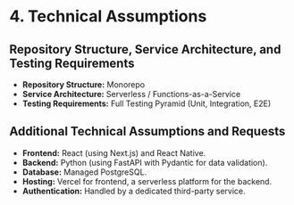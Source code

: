 # 4. Technical Assumptions

## Repository Structure, Service Architecture, and Testing Requirements

- **Repository Structure:** Monorepo
- **Service Architecture:** Serverless / Functions-as-a-Service
- **Testing Requirements:** Full Testing Pyramid (Unit, Integration, E2E)

## Additional Technical Assumptions and Requests

- **Frontend:** React (using Next.js) and React Native.
- **Backend:** Python (using FastAPI with Pydantic for data validation).
- **Database:** Managed PostgreSQL.
- **Hosting:** Vercel for frontend, a serverless platform for the backend.
- **Authentication:** Handled by a dedicated third-party service.
